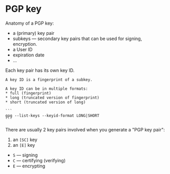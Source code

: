 # PGP key

Anatomy of a PGP key:
* a (primary) key pair
* subkeys — secondary key pairs that can be used for signing, encryption.
* a User ID
* expiration date
* ...

Each key pair has its own key ID.

~~~admonish note title="Key ID"
A key ID is a fingerprint of a subkey.

A key ID can be in multiple formats:
* full (fingerprint)
* long (truncated version of fingerprint)
* short (truncated version of long)

```
gpg --list-keys --keyid-format LONG|SHORT
```
~~~

There are usually 2 key pairs involved when you generate a "PGP key pair":
1. an `[SC]` key
2. an `[E]` key

* `S` — signing
* `C` — certifying (verifying)
* `E` — encrypting

